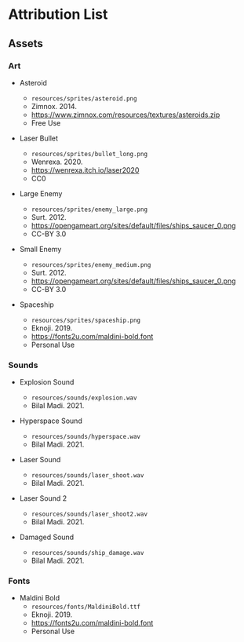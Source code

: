 # Attribution List

## Assets

### Art
* Asteroid
  - `resources/sprites/asteroid.png`
  - Zimnox. 2014.
  - https://www.zimnox.com/resources/textures/asteroids.zip
  - Free Use

* Laser Bullet
  - `resources/sprites/bullet_long.png`
  - Wenrexa. 2020.
  - https://wenrexa.itch.io/laser2020
  - CC0

* Large Enemy
  - `resources/sprites/enemy_large.png`
  - Surt. 2012.
  - https://opengameart.org/sites/default/files/ships_saucer_0.png
  - CC-BY 3.0

* Small Enemy
  - `resources/sprites/enemy_medium.png`
  - Surt. 2012.
  - https://opengameart.org/sites/default/files/ships_saucer_0.png
  - CC-BY 3.0

* Spaceship
  - `resources/sprites/spaceship.png`
  - Eknoji. 2019.
  - https://fonts2u.com/maldini-bold.font
  - Personal Use

### Sounds

* Explosion Sound
  - `resources/sounds/explosion.wav`
  - Bilal Madi. 2021.

* Hyperspace Sound
  - `resources/sounds/hyperspace.wav`
  - Bilal Madi. 2021.

* Laser Sound
  - `resources/sounds/laser_shoot.wav`
  - Bilal Madi. 2021.

* Laser Sound 2
  - `resources/sounds/laser_shoot2.wav`
  - Bilal Madi. 2021.

* Damaged Sound
  - `resources/sounds/ship_damage.wav`
  - Bilal Madi. 2021.

### Fonts
* Maldini Bold
  - `resources/fonts/MaldiniBold.ttf`
  - Eknoji. 2019.
  - https://fonts2u.com/maldini-bold.font
  - Personal Use


